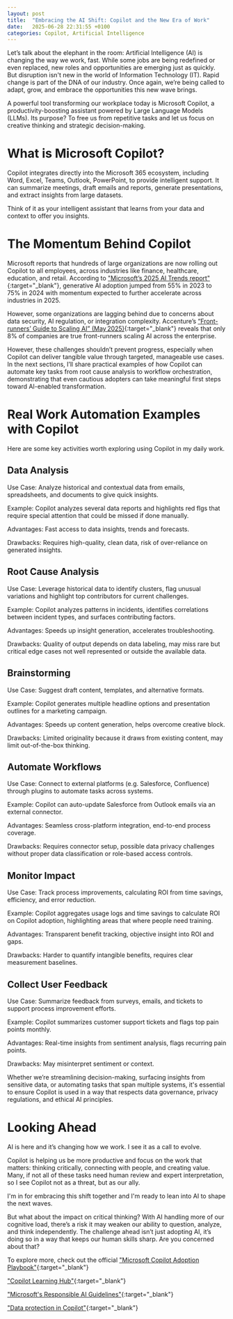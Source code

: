 ```yaml
---
layout: post
title:  "Embracing the AI Shift: Copilot and the New Era of Work"
date:   2025-06-28 22:31:55 +0100
categories: Copilot, Artificial Intelligence
---
```


Let’s talk about the elephant in the room: Artificial Intelligence (AI) is changing the way we work, fast. While some jobs are being redefined or even replaced, new roles and opportunities are emerging just as quickly. But disruption isn't new in the world of Information Technology (IT). Rapid change is part of the DNA of our industry. Once again, we’re being called to adapt, grow, and embrace the opportunities this new wave brings.

A powerful tool transforming our workplace today is Microsoft Copilot, a productivity-boosting assistant powered by Large Language Models (LLMs). Its purpose? To free us from repetitive tasks and let us focus on creative thinking and strategic decision-making.

# What is Microsoft Copilot?

Copilot integrates directly into the Microsoft 365 ecosystem, including Word, Excel, Teams, Outlook, PowerPoint, to provide intelligent support. It can summarize meetings, draft emails and reports, generate presentations, and extract insights from large datasets.

Think of it as your intelligent assistant that learns from your data and context to offer you insights.

# The Momentum Behind Copilot

Microsoft reports that hundreds of large organizations are now rolling out Copilot to all employees, across industries like finance, healthcare, education, and retail. According to ["Microsoft’s 2025 AI Trends report"][micorsoft-trend]{:target="_blank"}, generative AI adoption jumped from 55% in 2023 to 75% in 2024 with momentum expected to further accelerate across industries in 2025.

However, some organizations are lagging behind due to concerns about data security, AI regulation, or integration complexity. 
Accenture’s [“Front-runners’ Guide to Scaling AI” (May 2025)][accenture]{:target="_blank"} reveals that only 8% of companies are true front-runners scaling AI across the enterprise.

However, these challenges shouldn’t prevent progress, especially when Copilot can deliver tangible value through targeted, manageable use cases. In the next sections, I’ll share practical examples of how Copilot can automate key tasks from root cause analysis to workflow orchestration, demonstrating that even cautious adopters can take meaningful first steps toward AI-enabled transformation.

# Real Work Automation Examples with Copilot

Here are some key activities worth exploring using Copilot in my daily work.

## Data Analysis

Use Case: Analyze historical and contextual data from emails, spreadsheets, and documents to give quick insights.

Example: Copilot analyzes several data reports and highlights red flgs that require special attention that could be missed if done manually.

Advantages: Fast access to data insights, trends and forecasts.

Drawbacks: Requires high-quality, clean data, risk of over-reliance on generated insights.

## Root Cause Analysis

Use Case: Leverage historical data to identify clusters, flag unusual variations and highlight top contributors for current challenges.

Example: Copilot analyzes patterns in incidents, identifies correlations between incident types, and surfaces contributing factors.

Advantages: Speeds up insight generation, accelerates troubleshooting.

Drawbacks: Quality of output depends on data labeling, may miss rare but critical edge cases not well represented or outside the available data.

## Brainstorming

Use Case: Suggest draft content, templates, and alternative formats.

Example: Copilot generates multiple headline options and presentation outlines for a marketing campaign.

Advantages: Speeds up content generation, helps overcome creative block.

Drawbacks: Limited originality because it draws from existing content, may limit out-of-the-box thinking.

## Automate Workflows

Use Case: Connect to external platforms (e.g. Salesforce, Confluence) through plugins to automate tasks across systems.

Example: Copilot can auto-update Salesforce from Outlook emails via an external connector.

Advantages: Seamless cross-platform integration, end-to-end process coverage.

Drawbacks: Requires connector setup, possible data privacy challenges without proper data classification or role-based access controls.

## Monitor Impact

Use Case: Track process improvements, calculating ROI from time savings, efficiency, and error reduction.

Example: Copilot aggregates usage logs and time savings to calculate ROI on Copilot adoption, highlighting areas that where people need training.

Advantages: Transparent benefit tracking, objective insight into ROI and gaps.

Drawbacks: Harder to quantify intangible benefits, requires clear measurement baselines.

## Collect User Feedback

Use Case: Summarize feedback from surveys, emails, and tickets to support process improvement efforts.

Example: Copilot summarizes customer support tickets and flags top pain points monthly.

Advantages: Real-time insights from sentiment analysis, flags recurring pain points.

Drawbacks: May misinterpret sentiment or context.

Whether we’re streamlining decision-making, surfacing insights from sensitive data, or automating tasks that span multiple systems, it's essential to ensure Copilot is used in a way that respects data governance, privacy regulations, and ethical AI principles.

# Looking Ahead

AI is here and it’s changing how we work. I see it as a call to evolve.

Copilot is helping us be more productive and focus on the work that matters: thinking critically, connecting with people, and creating value. Many, if not all of these tasks need human review and expert interpretation, so I see Copilot not as a threat, but as our ally.

I'm in for embracing this shift together and I'm ready to lean into AI to shape the next waves.

But what about the impact on critical thinking? With AI handling more of our cognitive load, there’s a risk it may weaken our ability to question, analyze, and think independently. The challenge ahead isn’t just adopting AI, it’s doing so in a way that keeps our human skills sharp. Are you concerned about that?

To explore more, check out the official ["Microsoft Copilot Adoption Playbook"][playbook]{:target="_blank"}

["Copilot Learning Hub"][learning-hub]{:target="_blank"}

["Microsoft's Responsible AI Guidelines"][responsible-ai]{:target="_blank"}

["Data protection in Copilot"][data-protection]{:target="_blank"}

[accenture]: https://www.accenture.com/ca-en/insights/data-ai/front-runners-guide-scaling-ai
[micorsoft-trend]: https://news.microsoft.com/en-cee/2025/01/08/6-ai-trends-youll-see-more-of-in-2025
[playbook]: https://adoption.microsoft.com/en-us/copilot/ 
[learning-hub]: https://learn.microsoft.com/en-us/copilot/
[responsible-ai]: https://www.microsoft.com/en-us/ai/responsible-ai
[data-protection]: https://learn.microsoft.com/en-us/copilot/microsoft-365/microsoft-365-copilot-privacy
